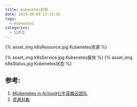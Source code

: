 ```yaml
---
title: Kubenetes资源
date: 2019-06-09 17:13:52
tags:
  - Kubenetes
categories:
  - 云原生
---
```



{% asset_img   k8sResource.jpg  Kubenetes资源  %} 

<!-- more -->

{% asset_img   k8sService.jpg  Kubenetes服务  %} 
{% asset_img   k8sStatus.jpg  Kubenetes状态  %} 

## 参考:

1. [《Kubenetes in Action》七牛容器云团队](http://product.dangdang.com/26439199.html?ref=book-65152-9168_1-529800-3)
2. [资源对象](https://feisky.xyz/kubernetes-handbook/concepts/)